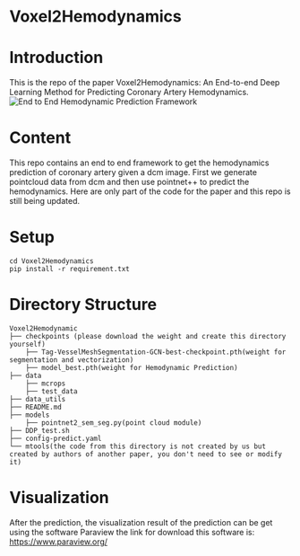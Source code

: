 # Voxel2Hemodynamics
# Introduction
This is the repo of the paper Voxel2Hemodynamics: An End-to-end Deep Learning Method for Predicting Coronary Artery Hemodynamics.
![End to End Hemodynamic Prediction Framework](./figure1_new.png)
# Content 
This repo contains an end to end framework to get the hemodynamics prediction of coronary artery given a dcm image. First we
generate pointcloud data from dcm and then use pointnet++ to predict the hemodynamics. Here are only part of the code for the 
paper and this repo is still being updated.
# Setup
```
cd Voxel2Hemodynamics
pip install -r requirement.txt
```
# Directory Structure
```
Voxel2Hemodynamic
├── checkpoints (please download the weight and create this directory yourself)
    ├── Tag-VesselMeshSegmentation-GCN-best-checkpoint.pth(weight for segmentation and vectorization)
    ├── model_best.pth(weight for Hemodynamic Prediction)
├── data
    ├── mcrops
    ├── test_data
├── data_utils
├── README.md
├── models
    ├── pointnet2_sem_seg.py(point cloud module)
├── DDP_test.sh
├── config-predict.yaml
└── mtools(the code from this directory is not created by us but created by authors of another paper, you don't need to see or modify it)
```
# Visualization 
After the prediction, the visualization result of the prediction can be get using the software Paraview
the link for download this software is: https://www.paraview.org/
